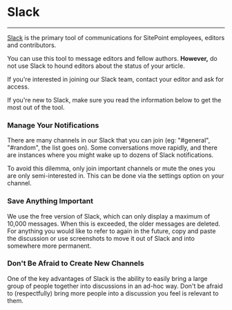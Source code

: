 # Slack
---
[Slack](https://slack.com/) is the primary tool of communications for SitePoint employees, editors and contributors. 

You can use this tool to message editors and fellow authors. **However,** do not use Slack to hound editors about the status of your article.

If you're interested in joining our Slack team, contact your editor and ask for access.

If you're new to Slack, make sure you read the information below to get the most out of the tool.

### Manage Your Notifications
There are many channels in our Slack that you can join (eg: "#general", "#random", the list goes on). Some conversations move rapidly, and there are instances where you might wake up to dozens of Slack notifications.

To avoid this dilemma, only join important channels or mute the ones you are only semi-interested in. This can be done via the settings option on your channel. 

### Save Anything Important
We use the free version of Slack, which can only display a maximum of 10,000 messages. When this is exceeded, the older messages are deleted. For anything you would like to refer to again in the future, copy and paste the discussion or use screenshots to move it out of Slack and into somewhere more permanent.

### Don't Be Afraid to Create New Channels
One of the key advantages of Slack is the ability to easily bring a large group of people together into discussions in an ad-hoc way. Don't be afraid to (respectfully) bring more people into a discussion you feel is relevant to them.
